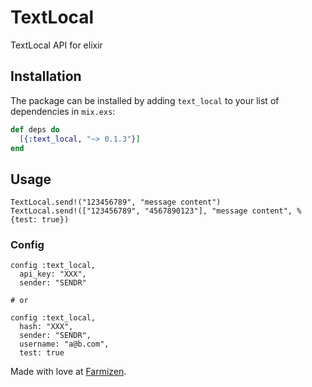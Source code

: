 # TextLocal

TextLocal API for elixir


## Installation

The package can be installed by adding `text_local` to your list of dependencies in `mix.exs`:

```elixir
def deps do
  [{:text_local, "~> 0.1.3"}]
end
```

## Usage


```
TextLocal.send!("123456789", "message content")
TextLocal.send!(["123456789", "4567890123"], "message content", %{test: true})
```

### Config

```
config :text_local,
  api_key: "XXX",
  sender: "SENDR"

# or

config :text_local,
  hash: "XXX",
  sender: "SENDR",
  username: "a@b.com",
  test: true

```

Made with love at [Farmizen](http://farmizen.com/).
